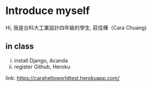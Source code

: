 # Introduce myself
Hi, 我是台科大工業設計四年級的學生, 莊佳樺（Cara Chuang)

<h2>in class</h2>
</ol>
<ul style="list-style-type:lower-roman;">
<li>install Django, Acanda</li>
<li>register Github, Heroku</li>
</ul>



link: https://carahelloworldtest.herokuapp.com/
